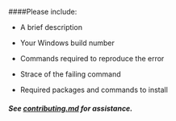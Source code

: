 ####Please include:

* A brief description

* Your Windows build number

* Commands required to reproduce the error

* Strace of the failing command

* Required packages and commands to install

##### See [contributing.md](contributing.md) for assistance.
